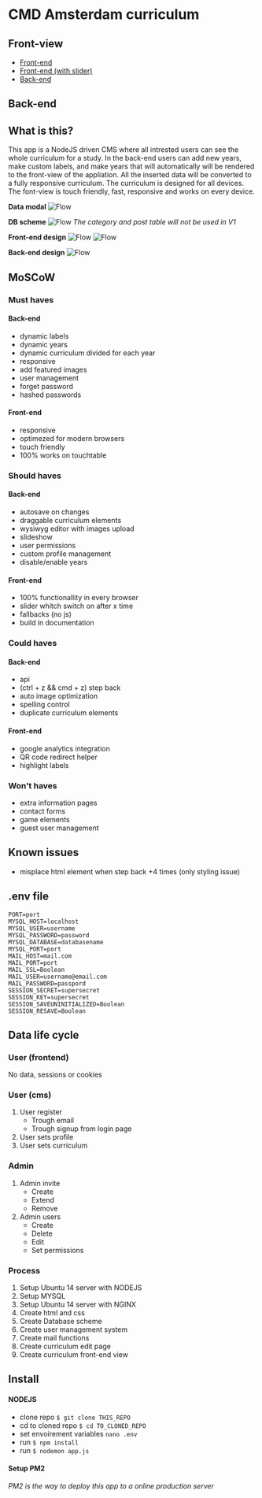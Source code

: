 # CMD Amsterdam curriculum

## Front-view
- [Front-end](http://socialscoutagency.com/)
- [Front-end (with slider)](http://socialscoutagency.com/slider)
- [Back-end](http://socialscoutagency.com/cms)

## Back-end

## What is this?
This app is a NodeJS driven CMS where all intrested users can see the whole curriculum for a study. In the back-end users can add new years, make custom labels, and make years that will automatically will be rendered to the front-view of the appliation.
All the inserted data will be converted to a fully responsive curriculum. The curriculum is designed for all devices. The font-view is touch friendly, fast, responsive and works on every device.

__Data modal__
![Flow](https://raw.githubusercontent.com/royvanderzon/cmd-curriculum/master/images/data.png)

__DB scheme__
![Flow](https://raw.githubusercontent.com/royvanderzon/cmd-curriculum/master/images/db.png)
_The category and post table will not be used in V1_

__Front-end design__
![Flow](https://raw.githubusercontent.com/royvanderzon/cmd-curriculum/master/images/ontwerp-v2.png)
![Flow](https://raw.githubusercontent.com/royvanderzon/cmd-curriculum/master/images/ontwerp-v2-2.png)

__Back-end design__
![Flow](https://raw.githubusercontent.com/royvanderzon/cmd-curriculum/master/images/Back-end.png)

## MoSCoW
### Must haves
#### Back-end
- dynamic labels
- dynamic years
- dynamic curriculum divided for each year
- responsive
- add featured images
- user management
- forget password
- hashed passwords
#### Front-end
- responsive
- optimezed for modern browsers
- touch friendly
- 100% works on touchtable

### Should haves
#### Back-end
- autosave on changes
- draggable curriculum elements
- wysiwyg editor with images upload
- slideshow
- user permissions
- custom profile management
- disable/enable years
#### Front-end
- 100% functionallity in every browser
- slider whitch switch on after x time
- fallbacks (no js)
- build in documentation

### Could haves
#### Back-end
- api
- (ctrl + z && cmd + z) step back
- auto image optimization
- spelling control
- duplicate curriculum elements
#### Front-end
- google analytics integration
- QR code redirect helper
- highlight labels

### Won't haves
- extra information pages
- contact forms
- game elements
- guest user management

## Known issues
- misplace html element when step back +4 times (only styling issue)

## .env file
```
PORT=port
MYSQL_HOST=localhost
MYSQL_USER=username
MYSQL_PASSWORD=password
MYSQL_DATABASE=databasename
MYSQL_PORT=port
MAIL_HOST=mail.com
MAIL_PORT=port
MAIL_SSL=Boolean
MAIL_USER=username@email.com
MAIL_PASSWORD=passpord
SESSION_SECRET=supersecret
SESSION_KEY=supersecret
SESSION_SAVEUNINITIALIZED=Boolean
SESSION_RESAVE=Boolean
```

## Data life cycle
### User (frontend)
No data, sessions or cookies
### User (cms)
1. User register
   * Trough email
   * Trough signup from login page
2. User sets profile
3. User sets curriculum
### Admin
1. Admin invite
   * Create
   * Extend
   * Remove
2. Admin users
   * Create
   * Delete
   * Edit
   * Set permissions

### Process 
1. Setup Ubuntu 14 server with NODEJS
2. Setup MYSQL
3. Setup Ubuntu 14 server with NGINX
4. Create html and css
5. Create Database scheme
6. Create user management system
7. Create mail functions
8. Create curriculum edit page
9. Create curriculum front-end view

## Install
#### NODEJS
- clone repo `$ git clone THIS_REPO`
- cd to cloned repo `$ cd TO_CLONED_REPO`
- set envoirement variables `nano .env`
- run `$ npm install`
- run `$ nodemon app.js`
#### Setup PM2
*PM2 is the way to deploy this app to a online production server*